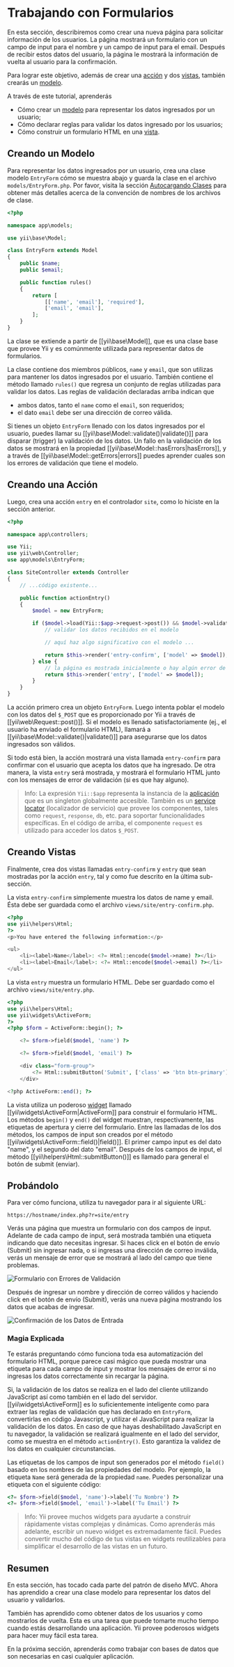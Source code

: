 Trabajando con Formularios
==========================

En esta sección, describiremos como crear una nueva página para solicitar información de los usuarios.
La página mostrará un formulario con un campo de input para el nombre y un campo de input para el email.
Después de recibir estos datos del usuario, la página le mostrará la información de vuelta al usuario para la confirmación.

Para lograr este objetivo, además de crear una [acción](structure-controllers.md) y
dos [vistas](structure-views.md), también crearás un [modelo](structure-models.md).

A través de este tutorial, aprenderás

* Cómo crear un [modelo](structure-models.md) para representar los datos ingresados por un usuario;
* Cómo declarar reglas para validar los datos ingresado por los usuarios;
* Cómo construir un formulario HTML en una [vista](structure-views.md).


Creando un Modelo <span id="creating-model"></span>
-----------------

Para representar los datos ingresados por un usuario, crea una clase modelo `EntryForm` cómo se muestra abajo y
guarda la clase en el archivo `models/EntryForm.php`. Por favor, visita la sección [Autocargando Clases](concept-autoloading.md)
para obtener más detalles acerca de la convención de nombres de los archivos de clase.

```php
<?php

namespace app\models;

use yii\base\Model;

class EntryForm extends Model
{
    public $name;
    public $email;

    public function rules()
    {
        return [
            [['name', 'email'], 'required'],
            ['email', 'email'],
        ];
    }
}
```

La clase se extiende a partir de [[yii\base\Model]], que es una clase base que provee Yii y es comúnmente utilizada
para representar datos de formularios.

La clase contiene dos miembros públicos, `name` y `email`, que son utilizas para mantener
los datos ingresados por el usuario. También contiene el método llamado `rules()` que regresa un conjunto
de reglas utilizadas para validar los datos. Las reglas de validación declaradas arriba indican que

* ambos datos, tanto el `name` como el `email`, son requeridos;
* el dato `email` debe ser una dirección de correo válida.

Si tienes un objeto `EntryForm` llenado con los datos ingresados por el usuario, puedes llamar
su [[yii\base\Model::validate()|validate()]] para disparar (trigger) la validación de los datos. Un fallo en la validación
de los datos se mostrará en la propiedad [[yii\base\Model::hasErrors|hasErrors]], y a través de
[[yii\base\Model::getErrors|errors]] puedes aprender cuales son los errores de validación que tiene el modelo.


Creando una Acción <span id="creating-action"></span>
------------------

Luego, crea una acción `entry` en el controlador `site`, como lo hiciste en la sección anterior.

```php
<?php

namespace app\controllers;

use Yii;
use yii\web\Controller;
use app\models\EntryForm;

class SiteController extends Controller
{
    // ...código existente...

    public function actionEntry()
    {
        $model = new EntryForm;

        if ($model->load(Yii::$app->request->post()) && $model->validate()) {
            // validar los datos recibidos en el modelo

            // aquí haz algo significativo con el modelo ...

            return $this->render('entry-confirm', ['model' => $model]);
        } else {
            // la página es mostrada inicialmente o hay algún error de validación
            return $this->render('entry', ['model' => $model]);
        }
    }
}
```

La acción primero crea un objeto `EntryForm`. Luego intenta poblar el modelo
con los datos del `$_POST` que es proporcionado por Yii a través de [[yii\web\Request::post()]].
Si el modelo es llenado satisfactoriamente (ej., el usuario ha enviado el formulario HTML),
llamará a [[yii\base\Model::validate()|validate()]] para asegurarse que los datos ingresados
son válidos.

Si todo está bien, la acción mostrará una vista llamada `entry-confirm` para confirmar
con el usuario que acepta los datos que ha ingresado. De otra manera, la vista `entry` será
mostrada, y mostrará el formulario HTML junto con los mensajes de error de validación (si es que hay alguno).

> Info: La expresión `Yii::$app` representa la instancia de la [aplicación](structure-applications.md)
  que es un singleton globalmente accesible. También es un [service locator](concept-service-locator.md) (localizador de servicio)
  que provee los componentes, tales como `request`, `response`, `db`, etc. para soportar funcionalidades específicas.
  En el código de arriba, el componente `request` es utilizado para acceder los datos `$_POST`.


Creando Vistas <span id="creating-views"></span>
--------------

Finalmente, crea dos vistas llamadas `entry-confirm` y `entry` que sean mostradas por la acción `entry`,
tal y como fue descrito en la última sub-sección.

La vista `entry-confirm` simplemente muestra los datos de name y email. Ésta debe ser guardada como el archivo `views/site/entry-confirm.php`.

```php
<?php
use yii\helpers\Html;
?>
<p>You have entered the following information:</p>

<ul>
    <li><label>Name</label>: <?= Html::encode($model->name) ?></li>
    <li><label>Email</label>: <?= Html::encode($model->email) ?></li>
</ul>
```

La vista `entry` muestra un formulario HTML. Debe ser guardado como el archivo `views/site/entry.php`.

```php
<?php
use yii\helpers\Html;
use yii\widgets\ActiveForm;
?>
<?php $form = ActiveForm::begin(); ?>

    <?= $form->field($model, 'name') ?>

    <?= $form->field($model, 'email') ?>

    <div class="form-group">
        <?= Html::submitButton('Submit', ['class' => 'btn btn-primary']) ?>
    </div>

<?php ActiveForm::end(); ?>
```

La vista utiliza un poderoso [widget](structure-widgets.md) llamado [[yii\widgets\ActiveForm|ActiveForm]] para
construir el formulario HTML. Los métodos `begin()` y `end()` del widget muestran, respectivamente, las etiquetas de 
apertura y cierre del formulario. Entre las llamadas de los dos métodos, los campos de input son creados por el
método [[yii\widgets\ActiveForm::field()|field()]]. El primer campo input es del dato "name",
y el segundo del dato "email". Después de los campos de input, el método [[yii\helpers\Html::submitButton()]] 
es llamado para general el botón de submit (enviar).


Probándolo <span id="trying-it-out"></span>
----------

Para ver cómo funciona, utiliza tu navegador para ir al siguiente URL:

```
https://hostname/index.php?r=site/entry
```

Verás una página que muestra un formulario con dos campos de input. Adelante de cada campo de input, será mostrada también 
una etiqueta indicando que dato necesitas ingresar. Si haces click en el botón de envío (Submit) sin ingresar nada, 
o si ingresas una dirección de correo inválida, verás un mensaje de error que se mostrará al lado del campo que tiene problemas.

![Formulario con Errores de Validación](images/start-form-validation.png)

Después de ingresar un nombre y dirección de correo válidos y haciendo click en el botón de envío (Submit), verás una nueva página
mostrando los datos que acabas de ingresar.

![Confirmación de los Datos de Entrada](images/start-entry-confirmation.png)



### Magia Explicada <span id="magic-explained"></span>

Te estarás preguntando cómo funciona toda esa automatización del formulario HTML, porque parece casi mágico que pueda 
mostrar una etiqueta para cada campo de input y mostrar los mensajes de error si no ingresas los datos correctamente
sin recargar la página.

Si, la validación de los datos se realiza en el lado del cliente utilizando JavaScript así como también en el lado del servidor.
[[yii\widgets\ActiveForm]] es lo suficientemente inteligente como para extraer las reglas de validación que has declarado en `EntryForm`,
convertirlas en código Javascript, y utilizar el JavaScript para realizar la validación de los datos. En caso de que hayas deshabilitado 
JavaScript en tu navegador, la validación se realizará igualmente en el lado del servidor, como se muestra en 
el método `actionEntry()`. Esto garantiza la validez de los datos en cualquier circunstancias.

Las etiquetas de los campos de input son generados por el método `field()` basado en los nombres de las propiedades del modelo.
Por ejemplo, la etiqueta `Name` será generada de la propiedad `name`. Puedes personalizar una etiqueta con
el siguiente código:

```php
<?= $form->field($model, 'name')->label('Tu Nombre') ?>
<?= $form->field($model, 'email')->label('Tu Email') ?>
```

> Info: Yii provee muchos widgets para ayudarte a construir rápidamente vistas complejas y dinámicas.
  Como aprenderás más adelante, escribir un nuevo  widget es extremadamente fácil. Puedes convertir mucho del
  código de tus vistas en widgets reutilizables para simplificar el desarrollo de las vistas en un futuro.


Resumen <span id="summary"></span>
-------

En esta sección, has tocado cada parte del patrón de diseño MVC. Ahora has aprendido
a crear una clase modelo para representar los datos del usuario y validarlos.

También has aprendido como obtener datos de los usuarios y como mostrarlos de vuelta. Esta es una tarea que
puede tomarte mucho tiempo cuando estás desarrollando una aplicación. Yii provee poderosos widgets 
para hacer muy fácil esta tarea.

En la próxima sección, aprenderás como trabajar con bases de datos que son necesarias en casi cualquier aplicación.

